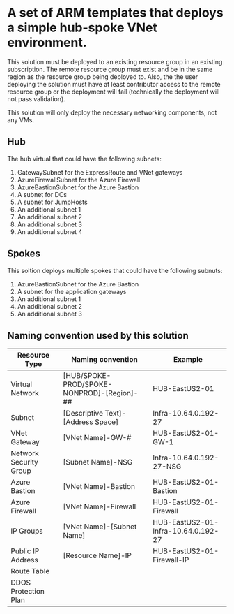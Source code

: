 # A set of ARM templates that deploys a simple hub-spoke VNet environment.

This solution must be deployed to an existing resource group in an existing subscription.  The remote resource group must exist and be in the same region as the resource group being deployed to.  Also, the the user deploying the solution must have at least contributor access to the remote resource group or the deployment will fail (technically the deployment will not pass validation).

This solution will only deploy the necessary networking components, not any VMs.

## Hub

The hub virtual that could have the following subnets:
<ol>
<li>GatewaySubnet for the ExpressRoute and VNet gateways</li>
<li>AzureFirewallSubnet for the Azure Firewall</li>
<li>AzureBastionSubnet for the Azure Bastion</li>
<li>A subnet for DCs</li>
<li>A subnet for JumpHosts</li>
<li>An additional subnet 1</li>
<li>An additional subnet 2</li>
<li>An additional subnet 3</li>
<li>An additional subnet 4</li>
</ol>

## Spokes

This soltion deploys multiple spokes that could have the following subnuts:

<ol>
<li>AzureBastionSubnet for the Azure Bastion</li>
<li>A subnet for the application gateways</li>
<li>An additional subnet 1</li>
<li>An additional subnet 2</li>
<li>An additional subnet 3</li>
</ol>


## Naming convention used by this solution

| Resource Type | Naming convention | Example |
| --------------| ----------------- | ------- |
| Virtual Network |[HUB/SPOKE-PROD/SPOKE-NONPROD]-[Region]-## | HUB-EastUS2-01 |
| Subnet | [Descriptive Text]-[Address Space] | Infra-10.64.0.192-27 |
| VNet Gateway | [VNet Name]-GW-# | HUB-EastUS2-01-GW-1 |
| Network Security Group | [Subnet Name]-NSG | Infra-10.64.0.192-27-NSG |
| Azure Bastion | [VNet Name]-Bastion | HUB-EastUS2-01-Bastion |
| Azure Firewall | [VNet Name]-Firewall | HUB-EastUS2-01-Firewall |
| IP Groups | [VNet Name]-[Subnet Name] | HUB-EastUS2-01-Infra-10.64.0.192-27 |
| Public IP Address | [Resource Name]-IP | HUB-EastUS2-01-Firewall-IP |
| Route Table |  |  |
| DDOS Protection Plan |  |  |
